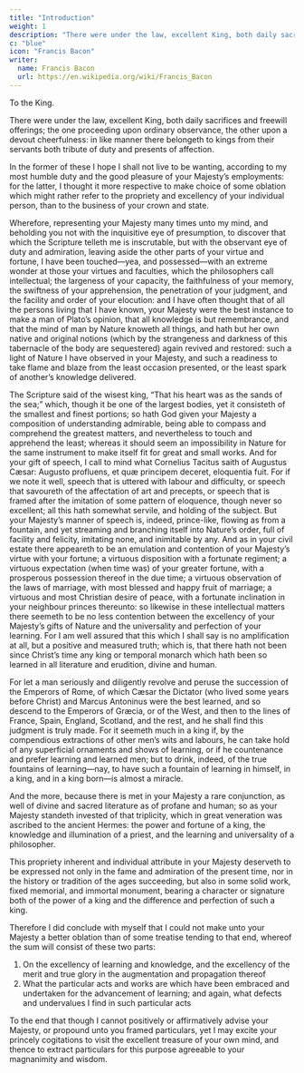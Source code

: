 ```yaml
---
title: "Introduction"
weight: 1
description: "There were under the law, excellent King, both daily sacrifices and freewill offerings; the one proceeding upon ordinary observance"
c: "blue"
icon: "Francis Bacon"
writer:
  name: Francis Bacon
  url: https://en.wikipedia.org/wiki/Francis_Bacon
---
```



To the King.

There were under the law, excellent King, both daily sacrifices and freewill offerings; the one proceeding upon ordinary observance, the other upon a devout cheerfulness: in like manner there belongeth to kings from their servants both tribute of duty and presents of affection.

In the former of these I hope I shall not live to be wanting, according to my most humble duty and the good pleasure of your Majesty’s employments: for the latter, I thought it more respective to make choice of some oblation which might rather refer to the propriety and excellency of your individual person, than to the business of your crown and state.

Wherefore, representing your Majesty many times unto my mind, and beholding you not with the inquisitive eye of presumption, to discover that which the Scripture telleth me is inscrutable, but with the observant eye of duty and admiration, leaving aside the other parts of your virtue and fortune, I have been touched—yea, and possessed—with an extreme wonder at those your virtues and faculties, which the philosophers call intellectual; the largeness of your capacity, the faithfulness of your memory, the swiftness of your apprehension, the penetration of your judgment, and the facility and order of your elocution: and I have often thought that of all the persons living that I have known, your Majesty were the best instance to make a man of Plato’s opinion, that all knowledge is but remembrance, and that the mind of man by Nature knoweth all things, and hath but her own native and original notions (which by the strangeness and darkness of this tabernacle of the body are sequestered) again revived and restored: such a light of Nature I have observed in your Majesty, and such a readiness to take flame and blaze from the least occasion presented, or the least spark of another’s knowledge delivered. 

The Scripture said of the wisest king, “That his heart was as the sands of the sea;” which, though it be one of the largest bodies, yet it consisteth of the smallest and finest portions; so hath God given your Majesty a composition of understanding admirable, being able to compass and comprehend the greatest matters, and nevertheless to touch and apprehend the least; whereas it should seem an impossibility in Nature for the same instrument to make itself fit for great and small works.  And for your gift of speech, I call to mind what Cornelius Tacitus saith of Augustus Cæsar: Augusto profluens, et quæ principem deceret, eloquentia fuit.  For if we note it well, speech that is uttered with labour and difficulty, or speech that savoureth of the affectation of art and precepts, or speech that is framed after the imitation of some pattern of eloquence, though never so excellent; all this hath somewhat servile, and holding of the subject.  But your Majesty’s manner of speech is, indeed, prince-like, flowing as from a fountain, and yet streaming and branching itself into Nature’s order, full of facility and felicity, imitating none, and inimitable by any.  And as in your civil estate there appeareth to be an emulation and contention of your Majesty’s virtue with your fortune; a virtuous disposition with a fortunate regiment; a virtuous expectation (when time was) of your greater fortune, with a prosperous possession thereof in the due time; a virtuous observation of the laws of marriage, with most blessed and happy fruit of marriage; a virtuous and most Christian desire of peace, with a fortunate inclination in your neighbour princes thereunto: so likewise in these intellectual matters there seemeth to be no less contention between the excellency of your Majesty’s gifts of Nature and the universality and perfection of your learning.  For I am well assured that this which I shall say is no amplification at all, but a positive and measured truth; which is, that there hath not been since Christ’s time any king or temporal monarch which hath been so learned in all literature and erudition, divine and human. 

 For let a man seriously and diligently revolve and peruse the succession of the Emperors of Rome, of which Cæsar the Dictator (who lived some years before Christ) and Marcus Antoninus were the best learned, and so descend to the Emperors of Græcia, or of the West, and then to the lines of France, Spain, England, Scotland, and the rest, and he shall find this judgment is truly made.  For it seemeth much in a king if, by the compendious extractions of other men’s wits and labours, he can take hold of any superficial ornaments and shows of learning, or if he countenance and prefer learning and learned men; but to drink, indeed, of the true fountains of learning—nay, to have such a fountain of learning in himself, in a king, and in a king born—is almost a miracle.  

 And the more, because there is met in your Majesty a rare conjunction, as well of divine and sacred literature as of profane and human; so as your Majesty standeth invested of that triplicity, which in great veneration was ascribed to the ancient Hermes: the power and fortune of a king, the knowledge and illumination of a priest, and the learning and universality of a philosopher.  

 This propriety inherent and individual attribute in your Majesty deserveth to be expressed not only in the fame and admiration of the present time, nor in the history or tradition of the ages succeeding, but also in some solid work, fixed memorial, and immortal monument, bearing a character or signature both of the power of a king and the difference and perfection of such a king.

Therefore I did conclude with myself that I could not make unto your Majesty a better oblation than of some treatise tending to that end, whereof the sum will consist of these two parts: 

1. On the excellency of learning and knowledge, and the excellency of the merit and true glory in the augmentation and propagation thereof
2. What the particular acts and works are which have been embraced and undertaken for the advancement of learning; and again, what defects and undervalues I find in such particular acts

To the end that though I cannot positively or affirmatively advise your Majesty, or propound unto you framed particulars, yet I may excite your princely cogitations to visit the excellent treasure of your own mind, and thence to extract particulars for this purpose agreeable to your magnanimity and wisdom.
